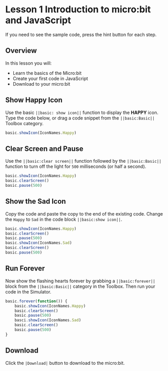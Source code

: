 # Lesson 1 Introduction to micro:bit and JavaScript

If you need to see the sample code, press the hint button for each step.

## Overview
In this lesson you will:
* Learn the basics of the Micro:bit
* Create your first code in JavaScript 
* Download to your micro:bit 

## Show Happy Icon  

Use the basic ``||basic: show icon||`` function to display the **HAPPY** 
icon. Type the code below, or drag a code snippet from the ``||basic:Basic||`` 
Toolbox category.

```typescript
basic.showIcon(IconNames.Happy)
```

## Clear Screen and Pause

Use the ``||basic:clear screen||`` function followed by the ``||basic:Basic||`` 
function to turn off the light for ```500``` milliseconds (or half a second).

```typescript
basic.showIcon(IconNames.Happy)
basic.clearScreen()
basic.pause(500)
```

## Show the Sad Icon
Copy the code and paste the copy to the end of the existing code.
Change the ```Happy``` to ```Sad``` in the code block
``||basic:show icon||``.

```typescript
basic.showIcon(IconNames.Happy)
basic.clearScreen()
basic.pause(500)
basic.showIcon(IconNames.Sad)
basic.clearScreen()
basic.pause(500)
```

## Run Forever 

Now show the flashing hearts forever by grabbing a 
``||basic:forever||`` block from the ``||basic:Basic||`` category 
in the Toolbox. Then run your code in the Simulator.

```typescript
basic.forever(function()) {
    basic.showIcon(IconNames.Happy)
    basic.clearScreen()
    basic.pause(500)
    basci.showIcon(IconNames.Sad)
    basic.clearScreen()
    basic.pause(500)
}
```
## Download
Click the ``|Download|``  button to download to the micro:bit.

